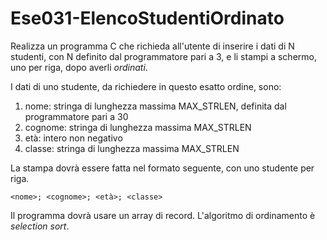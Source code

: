 # Ese031-ElencoStudentiOrdinato

Realizza un programma C che richieda all'utente di inserire i dati di N studenti,
con N definito dal programmatore pari a 3, e li stampi a schermo, uno per riga, dopo
averli _ordinati_.

I dati di uno studente, da richiedere in questo esatto ordine, sono:

1. nome: stringa di lunghezza massima MAX_STRLEN, definita dal programmatore pari a 30
2. cognome: stringa di lunghezza massima MAX_STRLEN
3. età: intero non negativo
4. classe: stringa di lunghezza massima MAX_STRLEN

La stampa dovrà essere fatta nel formato seguente, con uno studente per riga.
```
<nome>; <cognome>; <età>; <classe>
```

Il programma dovrà usare un array di record.
L'algoritmo di ordinamento è *selection sort*.